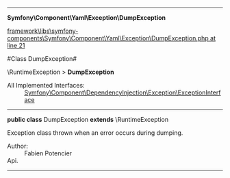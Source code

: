 

- - -

**Symfony\Component\Yaml\Exception\DumpException**


<a href="https://github.com/JeyDotC/Hirudo/blob/master/framework/libs/symfony-components/Symfony/Component/Yaml/Exception/DumpException.php#L21" target='_blank'>framework\libs\symfony-components\Symfony\Component\Yaml\Exception\DumpException.php at line 21</a>

#Class DumpException#

\RuntimeException &gt; **DumpException**


<dl>
<dt>All Implemented Interfaces:</dt>
<dd><a href="https://github.com/JeyDotC/Hirudo-docs/blob/master/Symfony/Component/DependencyInjection/Exception/ExceptionInterface.md">Symfony\Component\DependencyInjection\Exception\ExceptionInterface</a> </dd>
</dl>



- - -

<p><strong>public  class</strong> <span>DumpException</span>
<strong>extends</strong> \RuntimeException

</p>

<div class="comment" id="overview_description"><p>Exception class thrown when an error occurs during dumping.</p></div>

<dl>
<dt>Author:</dt>
<dd>Fabien Potencier <fabien@symfony.com></dd>
<dt>Api.</dt>
</dl>


<hr />

